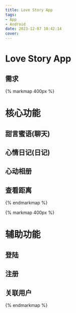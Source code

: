 ```yaml
---
title: Love Story App
tags: 
- App
- Android
date: 2023-12-07 10:42:14
cover:
---
```


# Love Story App

## 需求

{% markmap 400px %}
# 核心功能
## 甜言蜜语(聊天)
## 心情日记(日记)
## 心动相册
## 查看距离

{% endmarkmap %}

{% markmap 400px %}
# 辅助功能
## 登陆
## 注册
## 关联用户

{% endmarkmap %}